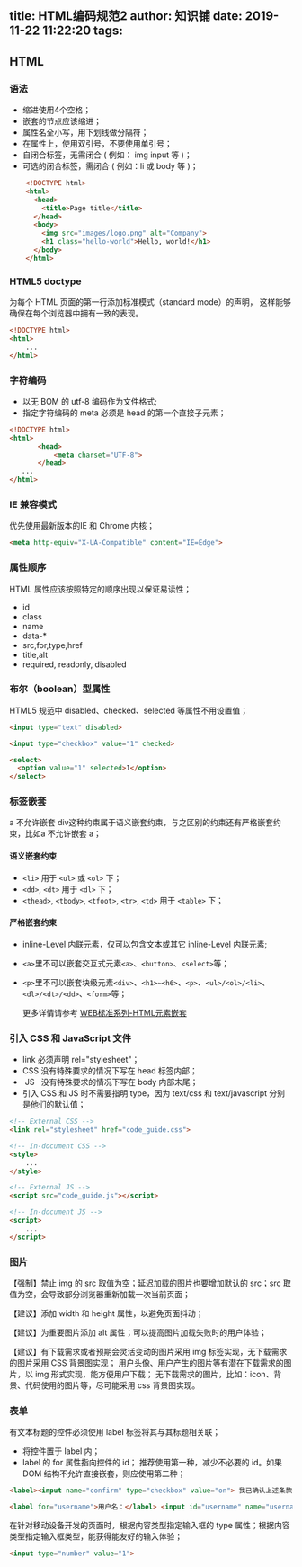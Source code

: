 title: HTML编码规范2
author: 知识铺
date: 2019-11-22 11:22:20
tags:
---
## **HTML**

### 语法  

 - 缩进使用4个空格；
 - 嵌套的节点应该缩进；
 - 属性名全小写，用下划线做分隔符；
 - 在属性上，使用双引号，不要使用单引号；
 - 自闭合标签，无需闭合 ( 例如： img input 等 )；
 - 可选的闭合标签，需闭合 ( 例如：li 或 body 等 )；
   
``` html
    <!DOCTYPE html>
    <html>
      <head>
        <title>Page title</title>
      </head>
      <body>
        <img src="images/logo.png" alt="Company">
        <h1 class="hello-world">Hello, world!</h1>
      </body>
    </html>
```


### HTML5 doctype
为每个 HTML 页面的第一行添加标准模式（standard mode）的声明， 这样能够确保在每个浏览器中拥有一致的表现。
``` html
<!DOCTYPE html>
<html>
	...
</html>
```
### 字符编码

 - 以无 BOM 的 utf-8 编码作为文件格式;
 - 指定字符编码的 meta 必须是 head 的第一个直接子元素；
 
 ```html
 <!DOCTYPE html>
<html>
        <head>
            <meta charset="UTF-8">
        </head>
    ...
</html>
 ```
 
### IE 兼容模式
 优先使用最新版本的IE 和 Chrome 内核；
 
```html
<meta http-equiv="X-UA-Compatible" content="IE=Edge">
```
### 属性顺序
HTML 属性应该按照特定的顺序出现以保证易读性；
 - id
 - class
 - name
 - data-*
 - src,for,type,href
 - title,alt
 - required, readonly, disabled
 
### 布尔（boolean）型属性
HTML5 规范中 disabled、checked、selected 等属性不用设置值；

```html
<input type="text" disabled>

<input type="checkbox" value="1" checked>

<select>
  <option value="1" selected>1</option>
</select>
```

### 标签嵌套
a 不允许嵌套 div这种约束属于语义嵌套约束，与之区别的约束还有严格嵌套约束，比如a 不允许嵌套 a；
#### 语义嵌套约束

 - `<li>` 用于 `<ul>` 或 `<ol>` 下；
 - `<dd>`, `<dt>` 用于 `<dl>` 下；
 - `<thead>`, `<tbody>`, `<tfoot>`, `<tr>`, `<td>` 用于 `<table>` 下；
  
 
#### 严格嵌套约束
 - inline-Level 内联元素，仅可以包含文本或其它 inline-Level 内联元素;
 - `<a>`里不可以嵌套交互式元素`<a>`、`<button>`、`<select>`等；
 - `<p>`里不可以嵌套块级元素`<div>`、`<h1>~<h6>`、`<p>`、`<ul>/<ol>/<li>`、`<dl>/<dt>/<dd>`、`<form>`等；

   更多详情请参考 [WEB标准系列-HTML元素嵌套][1]


### 引入 CSS 和 JavaScript 文件

 - link 必须声明 rel="stylesheet"；
 - CSS 没有特殊要求的情况下写在 head 标签内部；
 - &nbsp;JS &nbsp;&nbsp;没有特殊要求的情况下写在 body 内部末尾；
 - 引入 CSS 和 JS 时不需要指明 type，因为 text/css 和 text/javascript 分别是他们的默认值；

```html
<!-- External CSS -->
<link rel="stylesheet" href="code_guide.css">

<!-- In-document CSS -->
<style>
    ...
</style>

<!-- External JS -->
<script src="code_guide.js"></script>

<!-- In-document JS -->
<script>
    ...
</script>
```

### 图片

【强制】禁止 img 的 src 取值为空；延迟加载的图片也要增加默认的 src；src 取值为空，会导致部分浏览器重新加载一次当前页面；

【建议】添加 width 和 height 属性，以避免页面抖动；

【建议】为重要图片添加 alt 属性；可以提高图片加载失败时的用户体验；

【建议】有下载需求或者预期会灵活变动的图片采用 img 标签实现，无下载需求的图片采用 CSS 背景图实现；
用户头像、用户产生的图片等有潜在下载需求的图片，以 img 形式实现，能方便用户下载；
无下载需求的图片，比如：icon、背景、代码使用的图片等，尽可能采用 css 背景图实现。

### 表单
有文本标题的控件必须使用 label 标签将其与其标题相关联；

 - 将控件置于 label 内；
 - label 的 for 属性指向控件的 id；
    推荐使用第一种，减少不必要的 id。如果 DOM 结构不允许直接嵌套，则应使用第二种；
```html
<label><input name="confirm" type="checkbox" value="on"> 我已确认上述条款</label>

<label for="username">用户名：</label> <input id="username" name="username" type="checkbox">
```
在针对移动设备开发的页面时，根据内容类型指定输入框的 type 属性；根据内容类型指定输入框类型，能获得能友好的输入体验；
```html
<input type="number" value="1">
```


 
 
 


  [1]: http://www.smallni.com/element-nesting/
